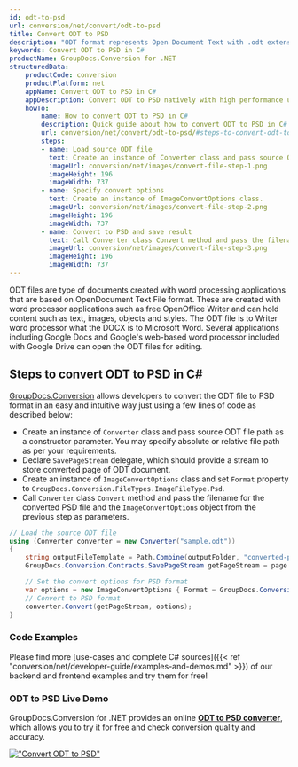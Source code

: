 ```yaml
---
id: odt-to-psd
url: conversion/net/convert/odt-to-psd
title: Convert ODT to PSD
description: "ODT format represents Open Document Text with .odt extension. Learn how to convert ODT to PSD file programmatically in C# language using GroupDocs.Conversion for .NET library."
keywords: Convert ODT to PSD in C#
productName: GroupDocs.Conversion for .NET
structuredData:
    productCode: conversion
    productPlatform: net
    appName: Convert ODT to PSD in C#
    appDescription: Convert ODT to PSD natively with high performance using C# language and server side GroupDocs.Conversion for .NET APIs, without the use of any software like Microsoft or Open Office.
    howTo:
        name: How to convert ODT to PSD in C# 
        description: Quick guide about how to convert ODT to PSD in C# with high performance and accuracy.
        url: conversion/net/convert/odt-to-psd/#steps-to-convert-odt-to-psd-in-c
        steps:
        - name: Load source ODT file 
          text: Create an instance of Converter class and pass source ODT file path as a constructor parameter. You may specify absolute or relative file path as per your requirements. 
          imageUrl: conversion/net/images/convert-file-step-1.png
          imageHeight: 196
          imageWidth: 737
        - name: Specify convert options 
          text: Create an instance of ImageConvertOptions class.
          imageUrl: conversion/net/images/convert-file-step-2.png
          imageHeight: 196
          imageWidth: 737
        - name: Convert to PSD and save result 
          text: Call Converter class Convert method and pass the filename for the converted HTML file and the ImageConvertOptions object from the previous step as parameters.
          imageUrl: conversion/net/images/convert-file-step-3.png
          imageHeight: 196
          imageWidth: 737
---
```


ODT files are type of documents created with word processing applications that are based on OpenDocument Text File format. These are created with word processor applications such as free OpenOffice Writer and can hold content such as text, images, objects and styles. The ODT file is to Writer word processor what the DOCX is to Microsoft Word. Several applications including Google Docs and Google's web-based word processor included with Google Drive can open the ODT files for editing.

## Steps to convert ODT to PSD in C#

[GroupDocs.Conversion](https://products.groupdocs.com/conversion/net) allows developers to convert the ODT file to PSD format in an easy and intuitive way just using a few lines of code as described below:

* Create an instance of `Converter` class and pass source ODT file path as a constructor parameter. You may specify absolute or relative file path as per your requirements. 
* Declare `SavePageStream` delegate, which should provide a stream to store converted page of ODT document.
* Create an instance of `ImageConvertOptions` class and set `Format` property to `GroupDocs.Conversion.FileTypes.ImageFileType.Psd`.
* Call `Converter` class `Convert` method and pass the filename for the converted PSD file and the `ImageConvertOptions` object from the previous step as parameters.

```csharp
// Load the source ODT file
using (Converter converter = new Converter("sample.odt"))
{
    string outputFileTemplate = Path.Combine(outputFolder, "converted-page-{0}.psd");
    GroupDocs.Conversion.Contracts.SavePageStream getPageStream = page => new FileStream(string.Format(outputFileTemplate, page), FileMode.Create);

    // Set the convert options for PSD format
    var options = new ImageConvertOptions { Format = GroupDocs.Conversion.FileTypes.ImageFileType.Psd };   
    // Convert to PSD format
    converter.Convert(getPageStream, options);
}
```

### Code Examples

Please find more [use-cases and complete C# sources]({{< ref "conversion/net/developer-guide/examples-and-demos.md" >}}) of our backend and frontend examples and try them for free!

### ODT to PSD Live Demo

GroupDocs.Conversion for .NET provides an online [**ODT to PSD converter**](https://products.groupdocs.app/conversion/odt-to-psd), which allows you to try it for free and check conversion quality and accuracy.

[!["Convert ODT to PSD"](conversion/net/images/convert-to-psd/convert-odt-to-psd.png)](https://products.groupdocs.app/conversion/odt-to-psd)